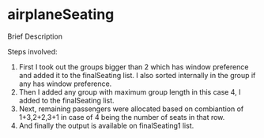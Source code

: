 # airplaneSeating
Brief Description

Steps involved:
1. First I took out the groups bigger than 2 which has window preference and added it to the finalSeating list. I also sorted internally
in the group if any has window preference.
2. Then I added any group with maximum group length in this case 4, I added to the finalSeating list.
3. Next, remaining passengers were allocated based on combiantion of 1+3,2+2,3+1 in case of 4 being the number of seats in that row.
4. And finally the output is available on finalSeating1 list.
